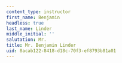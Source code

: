 ```yaml
---
content_type: instructor
first_name: Benjamin
headless: true
last_name: Linder
middle_initial: ''
salutation: Mr.
title: Mr. Benjamin Linder
uid: 8acab122-8418-d18c-70f3-ef8793b81a01
---
```


